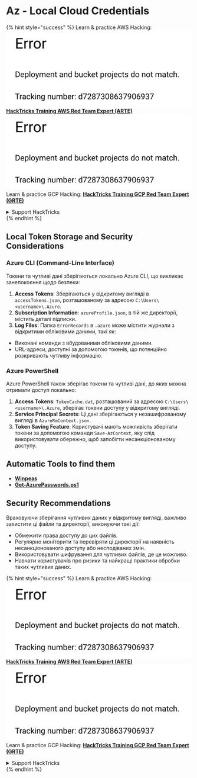 # Az - Local Cloud Credentials

{% hint style="success" %}
Learn & practice AWS Hacking:<img src="../../../.gitbook/assets/image (1) (1).png" alt="" data-size="line">[**HackTricks Training AWS Red Team Expert (ARTE)**](https://training.hacktricks.xyz/courses/arte)<img src="../../../.gitbook/assets/image (1) (1).png" alt="" data-size="line">\
Learn & practice GCP Hacking: <img src="../../../.gitbook/assets/image (2).png" alt="" data-size="line">[**HackTricks Training GCP Red Team Expert (GRTE)**<img src="../../../.gitbook/assets/image (2).png" alt="" data-size="line">](https://training.hacktricks.xyz/courses/grte)

<details>

<summary>Support HackTricks</summary>

* Check the [**subscription plans**](https://github.com/sponsors/carlospolop)!
* **Join the** 💬 [**Discord group**](https://discord.gg/hRep4RUj7f) or the [**telegram group**](https://t.me/peass) or **follow** us on **Twitter** 🐦 [**@hacktricks\_live**](https://twitter.com/hacktricks\_live)**.**
* **Share hacking tricks by submitting PRs to the** [**HackTricks**](https://github.com/carlospolop/hacktricks) and [**HackTricks Cloud**](https://github.com/carlospolop/hacktricks-cloud) github repos.

</details>
{% endhint %}

## Local Token Storage and Security Considerations

### Azure CLI (Command-Line Interface)

Токени та чутливі дані зберігаються локально Azure CLI, що викликає занепокоєння щодо безпеки:

1. **Access Tokens**: Зберігаються у відкритому вигляді в `accessTokens.json`, розташованому за адресою `C:\Users\<username>\.Azure`.
2. **Subscription Information**: `azureProfile.json`, в тій же директорії, містить деталі підписки.
3. **Log Files**: Папка `ErrorRecords` в `.azure` може містити журнали з відкритими обліковими даними, такі як:
* Виконані команди з вбудованими обліковими даними.
* URL-адреси, доступні за допомогою токенів, що потенційно розкривають чутливу інформацію.

### Azure PowerShell

Azure PowerShell також зберігає токени та чутливі дані, до яких можна отримати доступ локально:

1. **Access Tokens**: `TokenCache.dat`, розташований за адресою `C:\Users\<username>\.Azure`, зберігає токени доступу у відкритому вигляді.
2. **Service Principal Secrets**: Ці дані зберігаються у незашифрованому вигляді в `AzureRmContext.json`.
3. **Token Saving Feature**: Користувачі мають можливість зберігати токени за допомогою команди `Save-AzContext`, яку слід використовувати обережно, щоб запобігти несанкціонованому доступу.

## Automatic Tools to find them

* [**Winpeas**](https://github.com/carlospolop/PEASS-ng/tree/master/winPEAS/winPEASexe)
* [**Get-AzurePasswords.ps1**](https://github.com/NetSPI/MicroBurst/blob/master/AzureRM/Get-AzurePasswords.ps1)

## Security Recommendations

Враховуючи зберігання чутливих даних у відкритому вигляді, важливо захистити ці файли та директорії, виконуючи такі дії:

* Обмежити права доступу до цих файлів.
* Регулярно моніторити та перевіряти ці директорії на наявність несанкціонованого доступу або несподіваних змін.
* Використовувати шифрування для чутливих файлів, де це можливо.
* Навчати користувачів про ризики та найкращі практики обробки таких чутливих даних.

{% hint style="success" %}
Learn & practice AWS Hacking:<img src="../../../.gitbook/assets/image (1) (1).png" alt="" data-size="line">[**HackTricks Training AWS Red Team Expert (ARTE)**](https://training.hacktricks.xyz/courses/arte)<img src="../../../.gitbook/assets/image (1) (1).png" alt="" data-size="line">\
Learn & practice GCP Hacking: <img src="../../../.gitbook/assets/image (2).png" alt="" data-size="line">[**HackTricks Training GCP Red Team Expert (GRTE)**<img src="../../../.gitbook/assets/image (2).png" alt="" data-size="line">](https://training.hacktricks.xyz/courses/grte)

<details>

<summary>Support HackTricks</summary>

* Check the [**subscription plans**](https://github.com/sponsors/carlospolop)!
* **Join the** 💬 [**Discord group**](https://discord.gg/hRep4RUj7f) or the [**telegram group**](https://t.me/peass) or **follow** us on **Twitter** 🐦 [**@hacktricks\_live**](https://twitter.com/hacktricks\_live)**.**
* **Share hacking tricks by submitting PRs to the** [**HackTricks**](https://github.com/carlospolop/hacktricks) and [**HackTricks Cloud**](https://github.com/carlospolop/hacktricks-cloud) github repos.

</details>
{% endhint %}
